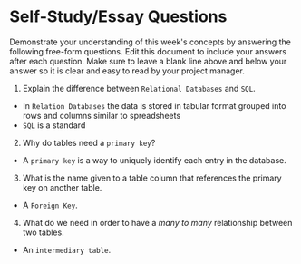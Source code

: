 # Self-Study/Essay Questions

Demonstrate your understanding of this week's concepts by answering the following free-form questions. Edit this document to include your answers after each question. Make sure to leave a blank line above and below your answer so it is clear and easy to read by your project manager.

1. Explain the difference between `Relational Databases` and `SQL`.

- In `Relation Databases` the data is stored in tabular format grouped into rows and columns similar to spreadsheets
- `SQL` is a standard

2. Why do tables need a `primary key`?

- A `primary key` is a way to uniquely identify each entry in the database.

3. What is the name given to a table column that references the primary key on another table.

- A `Foreign Key`.

4. What do we need in order to have a _many to many_ relationship between two tables.

- An `intermediary table`.
